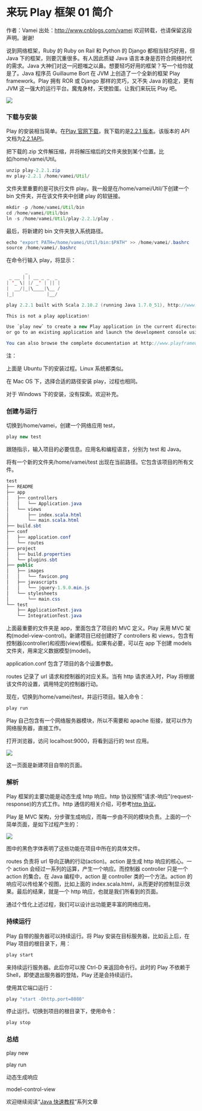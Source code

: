 # 来玩 Play 框架 01 简介

作者：Vamei 出处：http://www.cnblogs.com/vamei 欢迎转载，也请保留这段声明。谢谢!

说到网络框架，Ruby 的 Ruby on Rail 和 Python 的 Django 都相当轻巧好用，但 Java 下的框架，则要沉重很多。有人因此质疑 Java 语言本身是否符合网络时代的需求。Java 大神们对这一问题嗤之以鼻。想要轻巧好用的框架？写一个给你就是了。Java 程序员 Guillaume Bort 在 JVM 上创造了一个全新的框架 Play framework。Play 拥有 ROR 或 Django 那样的灵巧，又不失 Java 的稳定，更有 JVM 这一强大的运行平台。魔鬼身材，天使脸蛋。让我们来玩玩 Play 吧。

![](img/e6a41991f76f8a5a4c1242e2f530271b.jpg)

### 下载与安装

Play 的安装相当简单。在[Play 官网下载](http://www.playframework.com/download)，我下载的是[2.2.1 版本](http://downloads.typesafe.com/play/2.2.1/play-2.2.1.zip)。该版本的 API 文档为[2.2.1API](http://www.playframework.com/documentation/2.2.1/api/java/index.html)。

把下载的.zip 文件解压缩，并将解压缩后的文件夹放到某个位置。比如/home/vamei/Util。

```java
unzip play-2.2.1.zip
mv play-2.2.1 /home/vamei/Util/
```

文件夹里重要的是可执行文件 play。我一般是在/home/vamei/Util/下创建一个 bin 文件夹，并在该文件夹中创建 play 的软链接。

```java
mkdir -p /home/vamei/Util/bin
cd /home/vamei/Util/bin
ln -s /home/vamei/Util/play-2.2.1/play .
```

最后，将新建的 bin 文件夹放入系统路径。

```java
echo "export PATH=/home/vamei/Util/bin:$PATH" >> /home/vamei/.bashrc
source /home/vamei/.bashrc
```

在命令行输入 play，将显示：

```java
       _
 _ __ | | __ _ _  _
| '_ \| |/ _' | || |
|  __/|_|\____|\__ /
|_|            |__/

play 2.2.1 built with Scala 2.10.2 (running Java 1.7.0_51), http://www.playframework.com

This is not a play application!

Use `play new` to create a new Play application in the current directory,
or go to an existing application and launch the development console using `play`.

You can also browse the complete documentation at http://www.playframework.com.
```

注：

上面是 Ubuntu 下的安装过程。Linux 系统都类似。

在 Mac OS 下，选择合适的路径安装 play，过程也相同。

对于 Windows 下的安装，没有探索。欢迎补充。

### 创建与运行

切换到/home/vamei，创建一个网络应用 test，

```java
play new test
```

跟随指示，输入项目的必要信息。应用名和编程语言，分别为 test 和 Java。

将有一个新的文件夹/home/vamei/test 出现在当前路径。它包含该项目的所有文件。

```java
test
├── README
├── app
│   ├── controllers
│   │   └── Application.java
│   └── views
│       ├── index.scala.html
│       └── main.scala.html
├── build.sbt
├── conf
│   ├── application.conf
│   └── routes
├── project
│   ├── build.properties
│   └── plugins.sbt
├── public
│   ├── images
│   │   └── favicon.png
│   ├── javascripts
│   │   └── jquery-1.9.0.min.js
│   └── stylesheets
│       └── main.css
└── test
    ├── ApplicationTest.java
    └── IntegrationTest.java
```

上面最重要的文件夹是 app，里面包含了项目的 MVC 定义。Play 采用 MVC 架构(model-view-control)。新建项目已经创建好了 controllers 和 views，包含有控制器(controller)和视图(view)模板。如果有必要，可以在 app 下创建 models 文件夹，用来定义数据模型(model)。

application.conf 包含了项目的各个设置参数。

routes 记录了 url 请求和控制器的对应关系。当有 http 请求进入时，Play 将根据该文件的设置，调用特定的控制器行动。

现在，切换到/home/vamei/test，并运行项目。输入命令：

```java
play run
```

Play 自己包含有一个网络服务器模块，所以不需要和 apache 衔接，就可以作为网络服务器，直接工作。 

打开浏览器，访问 localhost:9000，将看到运行的 test 应用。

![](img/0c669bda8b388f657cd95a59668802da.jpg)

这一页面是新建项目自带的页面。

### 解析

Play 框架的主要功能是动态生成 http 响应。http 协议按照“请求-响应”(request-response)的方式工作。http 通信的相关介绍，可参考[http 协议](http://www.cnblogs.com/vamei/archive/2013/05/11/3069788.html)。 

Play 是 MVC 架构，分步骤生成响应，而每一步由不同的模块负责。上面的一个简单页面，是如下过程产生的：

![](img/ab38dc764a0550225351f7de2c75916d.jpg)

图中的黑色字体表明了这些功能在项目中所在的具体文件。

routes 负责将 url 导向正确的行动(action)。action 是生成 http 响应的核心。一个 action 会经过一系列的运算，产生一个响应。而控制器 controller 只是一个 action 的集合。在 Java 编程中，action 是 controller 类的一个方法。action 的响应可以传给某个视图，比如上面的 index.scala.html，从而更好的控制显示效果。最后的结果，就是一个 http 响应，也就是我们所看到的页面。

通过个性化上述过程，我们可以设计出功能更丰富的网络应用。

### 持续运行

Play 自带的服务器可以持续运行。将 Play 安装在目标服务器，比如云上后，在 Play 项目的根目录下，用：

```java
play start
```

来持续运行服务器。此后你可以按 Ctrl-D 来返回命令行。此时的 Play 不依赖于 Shell，即使退出服务器的登陆，Play 还是会持续运行。

使用其它端口运行：

```java
play "start -Dhttp.port=8080"
```

停止运行。切换到项目的根目录下，使用命令：

```java
play stop
```

### 总结

play new

play run

动态生成响应

model-control-view

欢迎继续阅读“[Java 快速教程](http://www.cnblogs.com/vamei/archive/2013/03/31/2991531.html)”系列文章